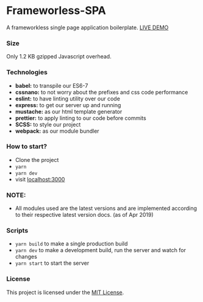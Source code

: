 # Frameworless-SPA

A frameworkless single page application boilerplate. [LIVE DEMO](http://www.amin52j.com)

### Size

Only 1.2 KB gzipped Javascript overhead.

### Technologies

* **babel:** to transpile our ES6-7
* **cssnano:** to not worry about the prefixes and css code performance
* **eslint:** to have linting utility over our code
* **express:** to get our server up and running
* **mustache:** as our html template generator
* **prettier:** to apply linting to our code before commits
* **SCSS:** to style our project
* **webpack:** as our module bundler

### How to start?

* Clone the project
* `yarn`
* `yarn dev`
* visit [localhost:3000](http://127.0.0.1:3000)

### NOTE:

* All modules used are the latest versions and are implemented according to their respective latest version docs. (as of Apr 2019)

### Scripts

* `yarn build` to make a single production build
* `yarn dev` to make a development build, run the server and watch for changes
* `yarn start` to start the server

### License

This project is licensed under the [MIT License](https://github.com/Amin52J/frameworkless-spa/blob/master/LICENSE).

